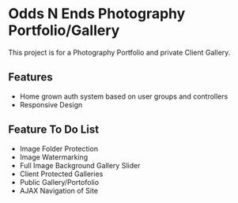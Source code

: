 # Odds N Ends Photography Portfolio/Gallery

This project is for a Photography Portfolio and private Client Gallery.

## Features
* Home grown auth system based on user groups and controllers
* Responsive Design

## Feature To Do List
* Image Folder Protection
* Image Watermarking
* Full Image Background Gallery Slider
* Client Protected Galleries
* Public Gallery/Portofolio
* AJAX Navigation of Site